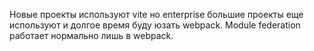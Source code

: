 
Новые проекты используют vite но enterprise большие проекты еще используют и долгое время буду юзать webpack.
Module federation работает нормально лишь в webpack.

